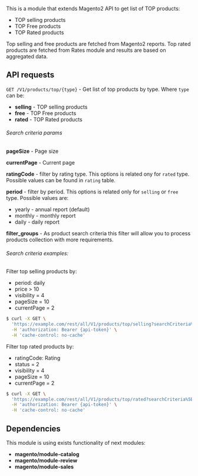 This is a module that extends Magento2 API to get list of TOP products:
 - TOP selling products
 - TOP Free products
 - TOP Rated products
 
Top selling and free products are fetched from Magento2 reports.
Top rated products are fetched from Rates module and results are based on aggregated data.

## API requests
```GET /V1/products/top/{type}``` - Get list of top products by type.
Where ```type``` can be:
- **selling** - TOP selling products
- **free** - TOP Free products
- **rated** - TOP Rated products

###### Search criteria params
**pageSize** - Page size

**currentPage** - Current page

**ratingCode** - filter by rating type. This options is related ony for ```rated``` type. Possible values can be found in ```rating``` table.

**period** - filter by period. This options is related only for ```selling``` or ```free``` type. Possible values are:

- yearly - annual report (default)
- monthly - monthly report
- daily - daily report

**filter_groups** - As product search criteria this filter will allow you to process products collection with more requirements.

###### Search criteria examples:
Filter top selling products by:
- period: daily
- price > 10
- visibility = 4
- pageSize = 10
- currentPage = 2

```bash
$ curl -X GET \
  'https://example.com/rest/all/V1/products/top/selling?searchCriteria%5Bfilter_groups%5D%5B0%5D%5Bfilters%5D%5B0%5D%5Bfield%5D=visibility&searchCriteria%5Bfilter_groups%5D%5B0%5D%5Bfilters%5D%5B0%5D%5Bvalue%5D=4&searchCriteria%5Bfilter_groups%5D%5B0%5D%5Bfilters%5D%5B0%5D%5Bcondition_type%5D=eq&searchCriteria%5BpageSize%5D=10&searchCriteria%5BcurrentPage%5D=2&searchCriteria%5Bfilter_groups%5D%5B0%5D%5Bfilters%5D%5B1%5D%5Bfield%5D=price&searchCriteria%5Bfilter_groups%5D%5B0%5D%5Bfilters%5D%5B1%5D%5Bvalue%5D=10&searchCriteria%5Bfilter_groups%5D%5B0%5D%5Bfilters%5D%5B1%5D%5Bcondition_type%5D=gt&searchCriteria%5Bperiod%5D=daily' \
  -H 'authorization: Bearer {api-token}' \
  -H 'cache-control: no-cache'
```

Filter top rated products by:
- ratingCode: Rating
- status = 2
- visibility = 4
- pageSize = 10
- currentPage = 2

```bash
$ curl -X GET \
  'https://example.com/rest/all/V1/products/top/rated?searchCriteria%5Bfilter_groups%5D%5B0%5D%5Bfilters%5D%5B0%5D%5Bfield%5D=visibility&searchCriteria%5Bfilter_groups%5D%5B0%5D%5Bfilters%5D%5B0%5D%5Bvalue%5D=4&searchCriteria%5Bfilter_groups%5D%5B0%5D%5Bfilters%5D%5B0%5D%5Bcondition_type%5D=eq&searchCriteria%5BpageSize%5D=10&searchCriteria%5BcurrentPage%5D=2&searchCriteria%5Bfilter_groups%5D%5B0%5D%5Bfilters%5D%5B1%5D%5Bfield%5D=status&searchCriteria%5Bfilter_groups%5D%5B0%5D%5Bfilters%5D%5B1%5D%5Bvalue%5D=1&searchCriteria%5Bfilter_groups%5D%5B0%5D%5Bfilters%5D%5B1%5D%5Bcondition_type%5D=eq&searchCriteria%5BratingCode%5D=Rating' \
  -H 'authorization: Bearer {api-token}' \
  -H 'cache-control: no-cache'
```

## Dependencies
This module is using exists functionality of next modules:
- **magento/module-catalog**
- **magento/module-review**
- **magento/module-sales**
